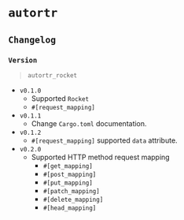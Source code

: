 # `autortr`

## `Changelog`

### `Version`

> `autortr_rocket`

- `v0.1.0`
    - Supported `Rocket`
    - `#[request_mapping]`
- `v0.1.1`
    - Change `Cargo.toml` documentation.
- `v0.1.2`
    - `#[request_mapping]` supported `data` attribute.
- `v0.2.0`
    - Supported HTTP method request mapping
        - `#[get_mapping]`
        - `#[post_mapping]`
        - `#[put_mapping]`
        - `#[patch_mapping]`
        - `#[delete_mapping]`
        - `#[head_mapping]`
